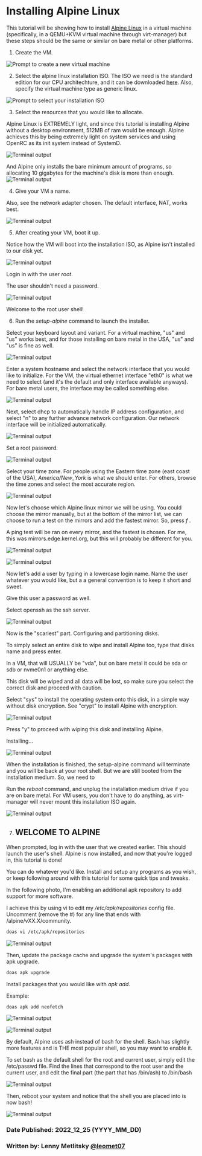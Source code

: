 # Installing Alpine Linux

This tutorial will be showing how to install [Alpine Linux](https://www.alpinelinux.org/) in a virtual machine (specifically, in a QEMU+KVM virtual machine through virt-manager) but these steps should be the same or similar on bare metal or other platforms.

1. Create the VM.

![Prompt to create a new virtual machine](/img/posts/installing_alpine/1.png)

2. Select the alpine linux installation ISO. The ISO we need is the standard edition for our CPU architechture, and it can be downloaded [here](https://www.alpinelinux.org/downloads/). Also, specify the virtual machine type as generic linux.

![Prompt to select your installation ISO](/img/posts/installing_alpine/2.png)

3. Select the resources that you would like to allocate.

Alpine Linux is EXTREMELY light, and since this tutorial is installing Alpine without a desktop environment, 512MB of ram would be enough. Alpine achieves this by being extremely light on system services and using OpenRC as its init system instead of SystemD.

![Terminal output](/img/posts/installing_alpine/3.png)

And Alpine only installs the bare minimum amount of programs, so allocating 10 gigabytes for the machine's disk is more than enough.
![Terminal output](/img/posts/installing_alpine/4.png)

4. Give your VM a name.

Also, see the network adapter chosen. The default interface, NAT, works best.

![Terminal output](/img/posts/installing_alpine/5.png)

5. After creating your VM, boot it up.

Notice how the VM will boot into the installation ISO, as Alpine isn't installed to our disk yet.

![Terminal output](/img/posts/installing_alpine/6.png)

Login in with the user _root_.

The user shouldn't need a password.

![Terminal output](/img/posts/installing_alpine/7.png)

Welcome to the root user shell!

6. Run the _setup-alpine_ command to launch the installer.

Select your keyboard layout and variant. For a virtual machine, "us" and "us" works best, and for those installing on bare metal in the USA, "us" and "us" is fine as well.

![Terminal output](/img/posts/installing_alpine/8.png)

Enter a system hostname and select the network interface that you would like to initialize. For the VM, the virtual ethernet interface "eth0" is what we need to select (and it's the default and only interface available anyways). For bare metal users, the interface may be called something else.

![Terminal output](/img/posts/installing_alpine/9.png)

Next, select dhcp to automatically handle IP address configuration, and select "n" to any further advance network configuration. Our network interface will be initialized automatically.

![Terminal output](/img/posts/installing_alpine/10.png)

Set a root password.

![Terminal output](/img/posts/installing_alpine/11.png)

Select your time zone. For people using the Eastern time zone (east coast of the USA), _America/New_York_ is what we should enter. For others, browse the time zones and select the most accurate region.

![Terminal output](/img/posts/installing_alpine/12.png)

Now let's choose which Alpine linux mirror we will be using. You could choose the mirror manually, but at the bottom of the mirror list, we can choose to run a test on the mirrors and add the fastest mirror. So, press _f_ .

A ping test will be ran on every mirror, and the fastest is chosen. For me, this was mirrors.edge.kernel.org, but this will probably be different for you.

![Terminal output](/img/posts/installing_alpine/13.png)

![Terminal output](/img/posts/installing_alpine/14.png)

Now let's add a user by typing in a lowercase login name. Name the user whatever you would like, but a a general convention is to keep it short and sweet.

Give this user a password as well.

Select openssh as the ssh server.

![Terminal output](/img/posts/installing_alpine/15.png)

Now is the "scariest" part. Configuring and partitioning disks.

To simply select an entire disk to wipe and install Alpine too, type that disks name and press enter.

In a VM, that will USUALLY be "vda", but on bare metal it could be sda or sdb or nvme0n1 or anything else.

This disk will be wiped and all data will be lost, so make sure you select the correct disk and proceed with caution.

Select "sys" to install the operating system onto this disk, in a simple way without disk encryption. See "crypt" to install Alpine with encryption.

![Terminal output](/img/posts/installing_alpine/16.png)

Press "y" to proceed with wiping this disk and installing Alpine.

Installing...

![Terminal output](/img/posts/installing_alpine/17.png)

When the installation is finished, the setup-alpine command will terminate and you will be back at your root shell. But we are still booted from the installation medium. So, we need to

Run the _reboot_ command, and unplug the installation medium drive if you are on bare metal. For VM users, you don't have to do anything, as virt-manager will never mount this installation ISO again.

![Terminal output](/img/posts/installing_alpine/18.png)

7. ## WELCOME TO ALPINE

When prompted, log in with the user that we created earlier.
This should launch the user's shell. Alpine is now installed, and now that you're logged in, this tutorial is done!

You can do whatever you'd like. Install and setup any programs as you wish, or keep following around with this tutorial for some quick tips and tweaks.

In the following photo, I'm enabling an additional apk repository to add support for more software.

I achieve this by using vi to edit my _/etc/apk/repositories_ config file. Uncomment (remove the #) for any line that ends with /alpine/vXX.X/community.

```bash
doas vi /etc/apk/repositories
```

![Terminal output](/img/posts/installing_alpine/19.png)

Then, update the package cache and upgrade the system's packages with apk upgrade.

```bash
doas apk upgrade
```

Install packages that you would like with _apk add_.

Example:

```bash
doas apk add neofetch
```

![Terminal output](/img/posts/installing_alpine/20.png)

![Terminal output](/img/posts/installing_alpine/21.png)

By default, Alpine uses ash instead of bash for the shell. Bash has slightly more features and is THE most popular shell, so you may want to enable it.

To set bash as the default shell for the root and current user, simply edit the /etc/passwd file. Find the lines that correspond to the root user and the current user, and edit the final part (the part that has /bin/ash) to /bin/bash

![Terminal output](/img/posts/installing_alpine/22.png)

Then, reboot your system and notice that the shell you are placed into is now bash!

![Terminal output](/img/posts/installing_alpine/23.png)

### Date Published: 2022_12_25 (YYYY_MM_DD)

### Written by: Lenny Metlitsky [@leomet07](https://github.com/leomet07)
